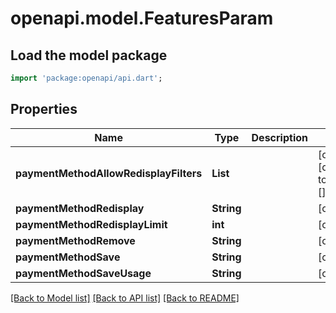 # openapi.model.FeaturesParam

## Load the model package
```dart
import 'package:openapi/api.dart';
```

## Properties
Name | Type | Description | Notes
------------ | ------------- | ------------- | -------------
**paymentMethodAllowRedisplayFilters** | **List<String>** |  | [optional] [default to const []]
**paymentMethodRedisplay** | **String** |  | [optional] 
**paymentMethodRedisplayLimit** | **int** |  | [optional] 
**paymentMethodRemove** | **String** |  | [optional] 
**paymentMethodSave** | **String** |  | [optional] 
**paymentMethodSaveUsage** | **String** |  | [optional] 

[[Back to Model list]](../README.md#documentation-for-models) [[Back to API list]](../README.md#documentation-for-api-endpoints) [[Back to README]](../README.md)


